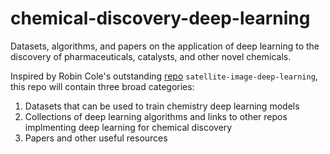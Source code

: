 # chemical-discovery-deep-learning
Datasets, algorithms, and papers on the application of deep learning to the discovery of pharmaceuticals, catalysts, and other novel chemicals. 

Inspired by Robin Cole's outstanding [repo](https://github.com/satellite-image-deep-learning) `satellite-image-deep-learning`, this repo will contain three broad categories:
1. Datasets that can be used to train chemistry deep learning models
2. Collections of deep learning algorithms and links to other repos implmenting deep learning for chemical discovery
3. Papers and other useful resources
